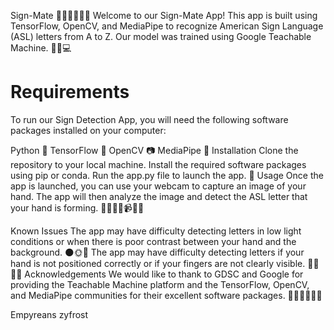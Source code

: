 Sign-Mate 👋🏼🤚🏼👌🏼
Welcome to our Sign-Mate App! This app is built using TensorFlow, OpenCV, and MediaPipe to recognize American Sign Language (ASL) letters from A to Z. Our model was trained using Google Teachable Machine. 🤖🧠💻

<h1>Requirements</h1>
To run our Sign Detection App, you will need the following software packages installed on your computer:

Python 🐍
TensorFlow 🤖
OpenCV 📷
MediaPipe 🎥
Installation
Clone the repository to your local machine.
Install the required software packages using pip or conda.
Run the app.py file to launch the app. 🚀
Usage
Once the app is launched, you can use your webcam to capture an image of your hand. The app will then analyze the image and detect the ASL letter that your hand is forming. 👨‍👩‍👧‍👦📹👨‍💻

Known Issues
The app may have difficulty detecting letters in low light conditions or when there is poor contrast between your hand and the background. 🌑🌞🎥
The app may have difficulty detecting letters if your hand is not positioned correctly or if your fingers are not clearly visible. 👋🏼🤚🏼
Acknowledgements
We would like to thank to GDSC and Google for providing the Teachable Machine platform and the TensorFlow, OpenCV, and MediaPipe communities for their excellent software packages. 🙏🏼👏🏼👨‍💻
	
Empyreans 
zyfrost 
